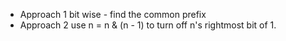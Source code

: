 - Approach 1
bit wise - find the common prefix
- Approach 2
use n = n & (n - 1) to turn off n's rightmost bit of 1.